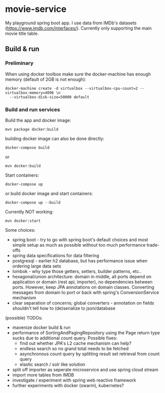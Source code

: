 # movie-service

My playground spring boot app. I use data from IMDb's datasets (https://www.imdb.com/interfaces/). Currently only supporting the main movie title table.

## Build & run

### Preliminary
When using docker toolbox make sure the docker-machine has enough memory (default of 2GB is not enough):

```
docker-machine create -d virtualbox --virtualbox-cpu-count=2 --virtualbox-memory=4096 \n
  --virtualbox-disk-size=50000 default
```
### Build and run services
Build the app and docker image:
```
mvn package docker:build
```
building docker image can also be done directly:
```
docker-compose build
```
or
```
mvn docker:build
```
Start containers:
```
docker-compose up
```
or build docker image and start containers:
```
docker-compose up --build
```
Currently NOT working:
```
mvn docker:start
```

Some choices:
- spring boot - try to go with spring boot's default choices and most simple setup as much as possible without too much performance trade-offs
- spring data specifications for data filtering   
- postgresql - earlier h2 database, but has performance issue when ordering large data sets
- lombok - why type those getters, setters, builder patterns, etc..
- hexagonal/union architecture: domain in middle, all ports depend on application or domain (rest api, importer), no dependencies between ports. However, keep JPA annotations on domain classes. Converting messages from domain to port or back with spring's ConversionService mechanism
- clear separation of concerns; global converters - annotation on fields shouldn't tell how to (de)serialize to json/database

(possible) TODOs:
- mavenize docker build & run
- performance of SortingAndPagingRepository using the Page return type sucks due to additional count query. Possible fixes:
  - find out whether JPA's L2 cache mechanism can help?
  - endless search so no grand total needs to be fetched
  - asynchronous count query by splitting result set retrieval from count query
  - elastic search / solr like solution
- split off importer as seperate microservice and use spring cloud stream
- import more tables from IMDB
- investigate / experiment with spring web reactive framework
- further experiments with docker (swarm), kubernetes?
  
